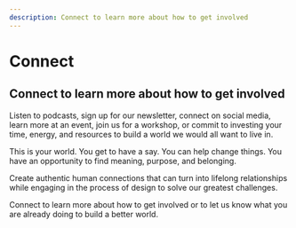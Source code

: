 ```yaml
---
description: Connect to learn more about how to get involved
---
```


# Connect

## Connect to learn more about how to get involved

Listen to podcasts, sign up for our newsletter, connect on social media, learn more at an event, join us for a workshop, or commit to investing your time, energy, and resources to build a world we would all want to live in.

This is your world. You get to have a say. You can help change things. You have an opportunity to find meaning, purpose, and belonging.

Create authentic human connections that can turn into lifelong relationships while engaging in the process of design to solve our greatest challenges.

Connect to learn more about how to get involved or to let us know what you are already doing to build a better world.
